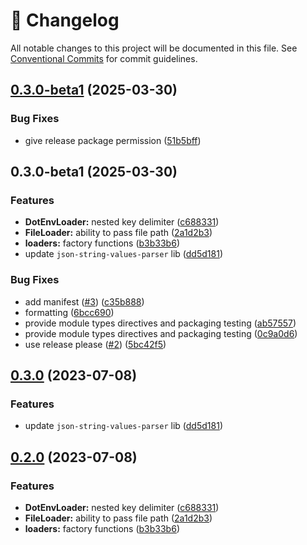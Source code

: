 <!-- markdownlint-disable --><!-- textlint-disable -->

# 📓 Changelog

All notable changes to this project will be documented in this file. See
[Conventional Commits](https://conventionalcommits.org) for commit guidelines.

## [0.3.0-beta1](https://github.com/zenobi-us/config-loaders/compare/config-loaders-v0.3.0-beta1...config-loaders-v0.3.0-beta1) (2025-03-30)


### Bug Fixes

* give release package permission ([51b5bff](https://github.com/zenobi-us/config-loaders/commit/51b5bffdac7da094e773fe6fd81e71f2b38d476c))

## 0.3.0-beta1 (2025-03-30)


### Features

* **DotEnvLoader:** nested key delimiter ([c688331](https://github.com/zenobi-us/config-loaders/commit/c688331f4b94aa49731d581827b4bf40559a5798))
* **FileLoader:** ability to pass file path ([2a1d2b3](https://github.com/zenobi-us/config-loaders/commit/2a1d2b3da597dbf1445183df1d712c2970349f86))
* **loaders:** factory functions ([b3b33b6](https://github.com/zenobi-us/config-loaders/commit/b3b33b644754f74052db1290dbb63fff8bcc10c8))
* update `json-string-values-parser` lib ([dd5d181](https://github.com/zenobi-us/config-loaders/commit/dd5d18115e8af40309fde2af3a582456b690babd))


### Bug Fixes

* add manifest ([#3](https://github.com/zenobi-us/config-loaders/issues/3)) ([c35b888](https://github.com/zenobi-us/config-loaders/commit/c35b88835ba4874ad98376c9f4457fd991dff2e7))
* formatting ([6bcc690](https://github.com/zenobi-us/config-loaders/commit/6bcc69034d6fedfd03f6db73230947a21b5cc29d))
* provide module types directives and packaging testing ([ab57557](https://github.com/zenobi-us/config-loaders/commit/ab575579e613e19d1332ecf2f0d4064c306eaf14))
* provide module types directives and packaging testing ([0c9a0d6](https://github.com/zenobi-us/config-loaders/commit/0c9a0d689d5f8504e4cb8980314dca8936101ae9))
* use release please ([#2](https://github.com/zenobi-us/config-loaders/issues/2)) ([5bc42f5](https://github.com/zenobi-us/config-loaders/commit/5bc42f5aa080b4e4a50c98c05c59f282b30671e2))

## [0.3.0](https://github.com/alxevvv/config-loaders/compare/v0.2.0...v0.3.0) (2023-07-08)

### Features

- update `json-string-values-parser` lib ([dd5d181](https://github.com/alxevvv/config-loaders/commit/dd5d18115e8af40309fde2af3a582456b690babd))

## [0.2.0](https://github.com/alxevvv/config-loaders/compare/v0.1.2...v0.2.0) (2023-07-08)

### Features

- **DotEnvLoader:** nested key delimiter ([c688331](https://github.com/alxevvv/config-loaders/commit/c688331f4b94aa49731d581827b4bf40559a5798))
- **FileLoader:** ability to pass file path ([2a1d2b3](https://github.com/alxevvv/config-loaders/commit/2a1d2b3da597dbf1445183df1d712c2970349f86))
- **loaders:** factory functions ([b3b33b6](https://github.com/alxevvv/config-loaders/commit/b3b33b644754f74052db1290dbb63fff8bcc10c8))

